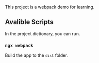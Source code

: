 This project is a webpack demo for learning.

## Avalible Scripts

In the project dictionary, you can run.

### `ngx webpack`

Build the app to the `dist` folder.
